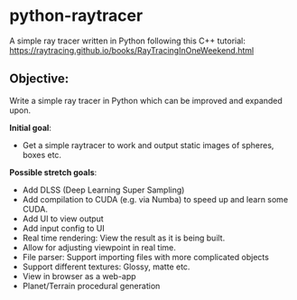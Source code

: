 # python-raytracer
A simple ray tracer written in Python following this C++ tutorial: https://raytracing.github.io/books/RayTracingInOneWeekend.html

## Objective:
Write a simple ray tracer in Python which can be improved and expanded upon.

**Initial goal**:
- Get a simple raytracer to work and output static images of spheres, boxes etc.

**Possible stretch goals**:
- Add DLSS (Deep Learning Super Sampling)
- Add compilation to CUDA (e.g. via Numba) to speed up and learn some CUDA.
- Add UI to view output
- Add input config to UI
- Real time rendering: View the result as it is being built.
- Allow for adjusting viewpoint in real time.
- File parser: Support importing files with more complicated objects
- Support different textures: Glossy, matte etc.
- View in browser as a web-app
- Planet/Terrain procedural generation
